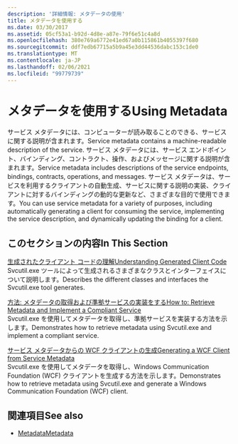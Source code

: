 ```yaml
---
description: '詳細情報: メタデータの使用'
title: メタデータを使用する
ms.date: 03/30/2017
ms.assetid: 05cf53a1-b92d-4d8e-a87e-79f6e51c4a8d
ms.openlocfilehash: 380e769a6772e41ed67a0b115861b4055397f680
ms.sourcegitcommit: ddf7edb67715a5b9a45e3dd44536dabc153c1de0
ms.translationtype: MT
ms.contentlocale: ja-JP
ms.lasthandoff: 02/06/2021
ms.locfileid: "99779739"
---
```

# <a name="using-metadata"></a><span data-ttu-id="110cd-103">メタデータを使用する</span><span class="sxs-lookup"><span data-stu-id="110cd-103">Using Metadata</span></span>

<span data-ttu-id="110cd-104">サービス メタデータには、コンピューターが読み取ることのできる、サービスに関する説明が含まれます。</span><span class="sxs-lookup"><span data-stu-id="110cd-104">Service metadata contains a machine-readable description of the service.</span></span> <span data-ttu-id="110cd-105">サービス メタデータには、サービス エンドポイント、バインディング、コントラクト、操作、およびメッセージに関する説明が含まれます。</span><span class="sxs-lookup"><span data-stu-id="110cd-105">Service metadata includes descriptions of the service endpoints, bindings, contracts, operations, and messages.</span></span> <span data-ttu-id="110cd-106">サービス メタデータは、サービスを利用するクライアントの自動生成、サービスに関する説明の実装、クライアントに対するバインディングの動的な更新など、さまざまな目的で使用できます。</span><span class="sxs-lookup"><span data-stu-id="110cd-106">You can use service metadata for a variety of purposes, including automatically generating a client for consuming the service, implementing the service description, and dynamically updating the binding for a client.</span></span>  
  
## <a name="in-this-section"></a><span data-ttu-id="110cd-107">このセクションの内容</span><span class="sxs-lookup"><span data-stu-id="110cd-107">In This Section</span></span>  

 [<span data-ttu-id="110cd-108">生成されたクライアント コードの理解</span><span class="sxs-lookup"><span data-stu-id="110cd-108">Understanding Generated Client Code</span></span>](understanding-generated-client-code.md)  
 <span data-ttu-id="110cd-109">Svcutil.exe ツールによって生成されるさまざまなクラスとインターフェイスについて説明します。</span><span class="sxs-lookup"><span data-stu-id="110cd-109">Describes the different classes and interfaces the Svcutil.exe tool generates.</span></span>  
  
 [<span data-ttu-id="110cd-110">方法: メタデータの取得および準拠サービスの実装をする</span><span class="sxs-lookup"><span data-stu-id="110cd-110">How to: Retrieve Metadata and Implement a Compliant Service</span></span>](how-to-retrieve-metadata-and-implement-a-compliant-service.md)  
 <span data-ttu-id="110cd-111">Svcutil.exe を使用してメタデータを取得し、準拠サービスを実装する方法を示します。</span><span class="sxs-lookup"><span data-stu-id="110cd-111">Demonstrates how to retrieve metadata using Svcutil.exe and implement a compliant service.</span></span>  
  
 [<span data-ttu-id="110cd-112">サービス メタデータからの WCF クライアントの生成</span><span class="sxs-lookup"><span data-stu-id="110cd-112">Generating a WCF Client from Service Metadata</span></span>](generating-a-wcf-client-from-service-metadata.md)  
 <span data-ttu-id="110cd-113">Svcutil.exe を使用してメタデータを取得し、Windows Communication Foundation (WCF) クライアントを生成する方法を示します。</span><span class="sxs-lookup"><span data-stu-id="110cd-113">Demonstrates how to retrieve metadata using Svcutil.exe and generate a Windows Communication Foundation (WCF) client.</span></span>  
  
## <a name="see-also"></a><span data-ttu-id="110cd-114">関連項目</span><span class="sxs-lookup"><span data-stu-id="110cd-114">See also</span></span>

- [<span data-ttu-id="110cd-115">Metadata</span><span class="sxs-lookup"><span data-stu-id="110cd-115">Metadata</span></span>](metadata.md)
